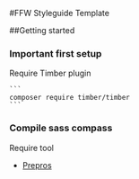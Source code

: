 #FFW Styleguide Template

##Getting started

### Important first setup

Require Timber plugin

    ```
    composer require timber/timber
    ```
### Compile sass compass

Require tool
* [Prepros](https://prepros.io/)